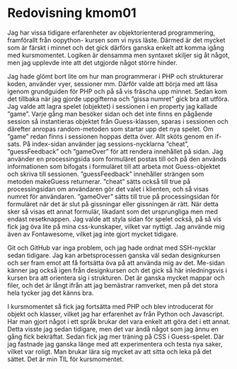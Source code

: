 ---
---
Redovisning kmom01
=========================

Jag har vissa tidigare erfarenheter av objektorienterad programmering, framförallt från oopython- kursen som vi nyss läste. Därmed är det mycket som är färskt i minnet och det gick därförs ganska enkelt att komma igång med kursmomentet. Logiken är densamma men syntaxet skiljer sig åt något, men jag upplevde inte att det utgjorde något större hinder.

Jag hade glömt bort lite om hur man programmerar i PHP och strukturerar koden, använder vyer, sessioner mm. Därför valde att börja med att läsa igenom grundguiden för PHP och på så vis fräscha upp minnet. Sedan kom det tillbaka när jag gjorde uppgifterna  och ”gissa numret” gick bra att utföra. Jag valde att lagra spelet (objektet) i sessionen i en property jag kallade ”game”. Varje gång man besöker sidan och det inte finns en pågående session så instantieras objektet från Guess-klassen, sparas i sessionen och därefter anropas random-metoden som startar upp det nya spelet. Om ”game” redan finns i sessionen hoppas detta över. Allt sköts genom en if-sats. På index-sidan använder jag sessions-nycklarna  ”cheat”, ”guessFeedback” och ”gameOver” för att rendera innehållet på sidan. Jag använder en processingsida som formuläret postas till och på den används informationen som bifogats i formuläret till att arbeta mot Guess-objektet och skriva till sessionen. ”guessFeedback” innehåller strängen som metoden makeGuess returnerar. ”cheat” sätts också till true på processingsidan om användaren gör det valet i klienten, och så visas numret för användaren. ”gameOver” sätts till true på processingsidan för formuläret när det är slut på gissningar eller gissningen är rätt. När detta sker så visas ett annat formulär, likadant som det ursprungliga men med endast resetknappen. Jag valde att styla sidan för spelet också, på så vis fick jag öva lite på mina css-kunskaper, vilket var nyttigt. Jag använde mig även av Fontawesome, vilket jag inte gjort mycket tidigare.

Git och GitHub var inga problem, och jag hade ordnat med SSH-nycklar sedan tidigare. Jag kan arbetsprocessen ganska väl sedan designkursen och ser fram emot att få fortsätta öva på att använda mig av det. Me-sidan känner jag också igen från designkursen och det gick så här inledningsvis i kursen bra att orientera sig i strukturen. Det är ganska mycket mappar och filer, och det är långt ifrån att jag bemästrar ramverket, men på det stora hela tycker jag det känns bra.

I kursmomentet så fick jag fortsätta med PHP och blev introducerat för objekt och klasser, vilket jag har erfarenhet av från Python och Javascript. Har man gjort något i ett språk brukar det vara enkelt att göra det i ett annat. Detta visste jag sedan tidigare, men det var ändå något som jag ännu en gång fick bekräftat. Sedan fick jag mer träning på CSS i Guess-spelet. Där jag fastnade jag ganska länge med att experimentera och testa nya saker, vilket var roligt. Man brukar lära sig mycket av att sitta och leka på det sättet. Det är min TIL för kursmomentet.
